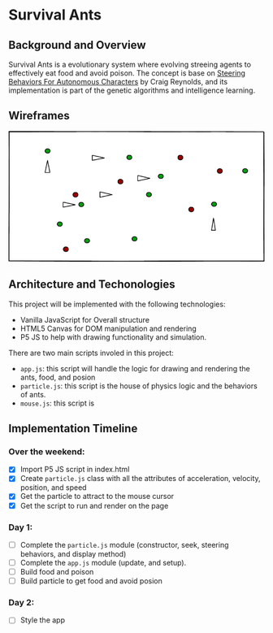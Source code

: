 # Survival Ants
## Background and Overview
Survival Ants is a evolutionary system where evolving streeing agents to effectively eat food and avoid poison. The concept is base on [Steering Behaviors For Autonomous Characters](http://www.red3d.com/cwr/steer/) by Craig Reynolds, and its implementation is part of the genetic algorithms and intelligence learning.

## Wireframes

![wireframe1](docs/wireframe1.png)


## Architecture and Techonologies
This project will be implemented with the following technologies:
- Vanilla JavaScript for Overall structure
- HTML5 Canvas for DOM manipulation and rendering
- P5 JS to help with drawing functionality and simulation.

There are two main scripts involed in this project:
- `app.js`: this script will handle the logic for  drawing and rendering the ants, food, and posion
- `particle.js`: this script is the house of physics logic and the behaviors of ants.
- `mouse.js`: this script is


## Implementation Timeline
### Over the weekend:

- [x] Import P5 JS script in index.html
- [x] Create `particle.js` class with all the attributes of acceleration, velocity, position, and speed
- [x] Get the particle to attract to the mouse cursor
- [x] Get the script to run and render on the page

 ### Day 1:
- [ ] Complete the `particle.js` module (constructor, seek, steering behaviors, and display method)
- [ ] Complete the `app.js` module (update, and setup).
- [ ] Build food and poison
- [ ] Build particle to get food and avoid posion

### Day 2:
- [ ] Style the app
